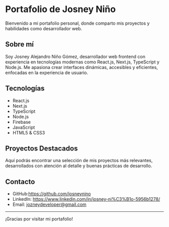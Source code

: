 # Portafolio de Josney Niño

Bienvenido a mi portafolio personal, donde comparto mis proyectos y habilidades como desarrollador web.

## Sobre mí

Soy Josney Alejandro Niño Gómez, desarrollador web frontend con experiencia en tecnologías modernas como React.js, Next.js, TypeScript y Node.js. Me apasiona crear interfaces dinámicas, accesibles y eficientes, enfocadas en la experiencia de usuario.

## Tecnologías

- React.js  
- Next.js  
- TypeScript  
- Node.js  
- Firebase  
- JavaScript  
- HTML5 & CSS3  

## Proyectos Destacados

Aquí podrás encontrar una selección de mis proyectos más relevantes, desarrollados con atención al detalle y buenas prácticas de desarrollo.

## Contacto

- GitHub:https://github.com/josneynino
- LinkedIn: https://www.linkedin.com/in/josney-ni%C3%B1o-5956b1278/
- Email: jozneydeveloper@gmail.com  

---

¡Gracias por visitar mi portafolio!

